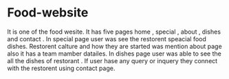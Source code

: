 # Food-website
It is one of the food wesite. It has five pages home , special , about , dishes and contact  . In special page user was see the restorent speacial food dishes. Restorent calture and how they are started was mention about page also it has a team mamber datailes. In dishes page user was able to see the all the dishes of restorant . If user hase any query or inquery they connect with the restorent using contact page.
